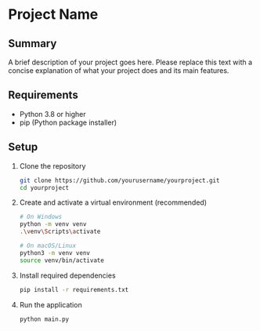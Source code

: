 # Project Name

## Summary
A brief description of your project goes here. Please replace this text with a concise explanation of what your project does and its main features.

## Requirements
- Python 3.8 or higher
- pip (Python package installer)

## Setup
1. Clone the repository
   ```bash
   git clone https://github.com/yourusername/yourproject.git
   cd yourproject
   ```

2. Create and activate a virtual environment (recommended)
   ```bash
   # On Windows
   python -m venv venv
   .\venv\Scripts\activate

   # On macOS/Linux
   python3 -m venv venv
   source venv/bin/activate
   ```

3. Install required dependencies
   ```bash
   pip install -r requirements.txt
   ```

4. Run the application
   ```bash
   python main.py
   ```